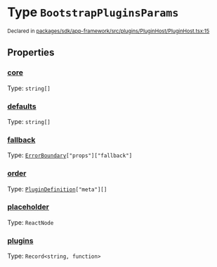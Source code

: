 # Type `BootstrapPluginsParams`
<sub>Declared in [packages/sdk/app-framework/src/plugins/PluginHost/PluginHost.tsx:15](https://github.com/dxos/dxos/blob/d2aae6ea4/packages/sdk/app-framework/src/plugins/PluginHost/PluginHost.tsx#L15)</sub>




## Properties
### [core](https://github.com/dxos/dxos/blob/d2aae6ea4/packages/sdk/app-framework/src/plugins/PluginHost/PluginHost.tsx#L18)
Type: <code>string[]</code>




### [defaults](https://github.com/dxos/dxos/blob/d2aae6ea4/packages/sdk/app-framework/src/plugins/PluginHost/PluginHost.tsx#L19)
Type: <code>string[]</code>




### [fallback](https://github.com/dxos/dxos/blob/d2aae6ea4/packages/sdk/app-framework/src/plugins/PluginHost/PluginHost.tsx#L20)
Type: <code>[ErrorBoundary](/api/@dxos/app-framework/classes/ErrorBoundary)["props"]["fallback"]</code>




### [order](https://github.com/dxos/dxos/blob/d2aae6ea4/packages/sdk/app-framework/src/plugins/PluginHost/PluginHost.tsx#L16)
Type: <code>[PluginDefinition](/api/@dxos/app-framework/types/PluginDefinition)["meta"][]</code>




### [placeholder](https://github.com/dxos/dxos/blob/d2aae6ea4/packages/sdk/app-framework/src/plugins/PluginHost/PluginHost.tsx#L21)
Type: <code>ReactNode</code>




### [plugins](https://github.com/dxos/dxos/blob/d2aae6ea4/packages/sdk/app-framework/src/plugins/PluginHost/PluginHost.tsx#L17)
Type: <code>Record&lt;string, function&gt;</code>





